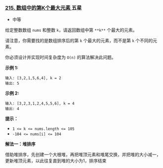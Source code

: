 ### [215. 数组中的第K个最大元素 ](https://leetcode.cn/problems/kth-largest-element-in-an-array/)五星

- 中等

给定整数数组 `nums` 和整数 `k`，请返回数组中第 `**k**` 个最大的元素。

请注意，你需要找的是数组排序后的第 `k` 个最大的元素，而不是第 `k` 个不同的元素。

你必须设计并实现时间复杂度为 `O(n)` 的算法解决此问题。

 

**示例 1:**

```
输入: [3,2,1,5,6,4], k = 2
输出: 5
```

**示例 2:**

```
输入: [3,2,3,1,2,4,5,5,6], k = 4
输出: 4
```

 

**提示：**

- `1 <= k <= nums.length <= 105`
- `-104 <= nums[i] <= 104`



**解法一：堆排序**

借助堆排序，先创建一个大根堆，再把堆顶元素和堆尾交换，并把堆的大小减一，更新堆顶元素，以此往复直到堆的大小为1，排序结束